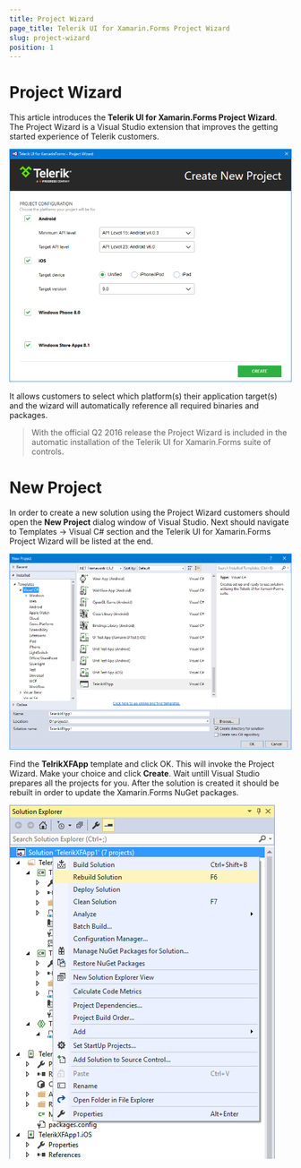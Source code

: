 ```yaml
---
title: Project Wizard
page_title: Telerik UI for Xamarin.Forms Project Wizard
slug: project-wizard
position: 1
---
```


# Project Wizard

This article introduces the **Telerik UI for Xamarin.Forms Project Wizard**. The Project Wizard is a Visual Studio extension that improves the getting started experience of Telerik customers.

![Visual Studio Project Wizard](images/visual-studio-project-wizard.png)

It allows customers to select which platform(s) their application target(s) and the wizard will automatically reference all required binaries and packages.

>With the official Q2 2016 release the Project Wizard is included in the automatic installation of the Telerik UI for Xamarin.Forms suite of controls.

# New Project

In order to create a new solution using the Project Wizard customers should open the **New Project** dialog window of Visual Studio.
Next should navigate to Templates -> Visual C# section and the Telerik UI for Xamarin.Forms Project Wizard will be listed at the end.

![Visual Studio New Project](images/visual-studio-new-project-dialog.png)

Find the **TelrikXFApp** template and click OK. This will invoke the Project Wizard. Make your choice and click **Create**. Wait untill Visual Studio prepares all the projects for you. After the solution is created it should be rebuilt in order to update the Xamarin.Forms NuGet packages.

![Newly created solution](images/visual-studio-created-solution.png)

